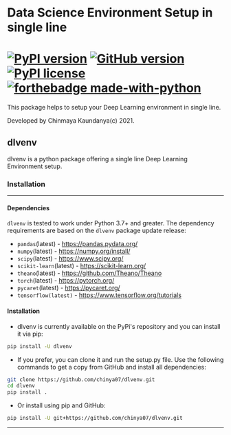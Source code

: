 # Data Science Environment Setup in single line

#  [![PyPI version](https://badge.fury.io/py/datascienv.svg)](https://badge.fury.io/py/datascienv) [![GitHub version](https://badge.fury.io/gh/ashishpatel26%2Fdatascienv.svg)](https://badge.fury.io/gh/ashishpatel26%2Fdatascienv) [![PyPI license](https://img.shields.io/pypi/l/ansicolortags.svg)](https://pypi.python.org/pypi/ansicolortags/) [![forthebadge made-with-python](http://ForTheBadge.com/images/badges/made-with-python.svg)](https://www.python.org/) 

This package helps to setup your Deep Learning environment in single line.

Developed by Chinmaya Kaundanya(c) 2021.

## dlvenv

dlvenv is a python package offering a single line Deep Learning Environment setup. 


### Installation

---

#### Dependencies

`dlvenv` is tested to work under Python 3.7+ and greater. The dependency requirements are based on the `dlvenv` package update release:

- `pandas`(latest) - https://pandas.pydata.org/
- `numpy`(latest) - https://numpy.org/install/
- `scipy`(latest) - https://www.scipy.org/
- `scikit-learn`(latest) - https://scikit-learn.org/
- `theano`(latest) - https://github.com/Theano/Theano
- `torch`(latest) - https://pytorch.org/
- `pycaret`(latest) - https://pycaret.org/
- `tensorflow(latest)` - https://www.tensorflow.org/tutorials



#### Installation

* dlvenv is currently available on the PyPi's repository and you can install it via pip:

```bash
pip install -U dlvenv
```

* If you prefer, you can clone it and run the setup.py file. Use the following commands to get a copy from GitHub and install all dependencies:

```bash
git clone https://github.com/chinya07/dlvenv.git
cd dlvenv
pip install .
```

* Or install using pip and GitHub:

```bash
pip install -U git+https://github.com/chinya07/dlvenv.git
```

---

